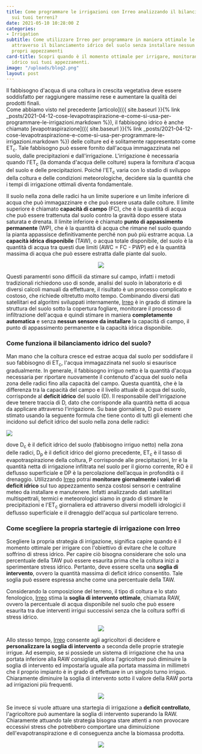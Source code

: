 ```yaml
---
title: Come programmare le irrigazioni con Irreo analizzando il bilanciamento idrico
  sui tuoi terreni?
date: 2021-05-10 10:28:00 Z
categories:
- Irrigation
subtitle: Come utilizzare Irreo per programmare in maniera ottimale le irrigazioni
  attraverso il bilanciamento idrico del suolo senza installare nessun sensore sui
  propri appezzamenti
card-title: Scopri quando è il momento ottimale per irrigare, monitorando il bilancio
  idrico sui tuoi appezzamenti.
image: "/uploads/blog2.png"
layout: post
---
```


Il fabbisogno d'acqua di una coltura in crescita vegetativa deve essere soddisfatto per raggiungere massime rese e aumentare la qualità dei prodotti finali.  
Come abbiamo visto nel precedente [articolo]({{ site.baseurl }}{% link _posts/2021-04-12-cose-levapotraspirazione-e-come-si-usa-per-programmare-le-irrigazioni.markdown %}), il fabbisogno idrico è anche chiamato [evapotraspirazione]({{ site.baseurl }}{% link _posts/2021-04-12-cose-levapotraspirazione-e-come-si-usa-per-programmare-le-irrigazioni.markdown %}) delle colture ed è solitamente rappresentato come ET<sub>c</sub>.
Tale fabbisogno può essere fornito dall'acqua immagazzinata nel suolo, dalle precipitazioni e dall'irrigazione. L'irrigazione è necessaria quando l'ET<sub>c</sub> (la domanda d'acqua delle colture) supera la fornitura d'acqua del suolo e delle precipitazioni.
Poiché l'ET<sub>c</sub> varia con lo stadio di sviluppo della coltura e delle condizioni meteorologiche, decidere sia la quantità che i tempi di irrigazione ottimali diventa fondamentale.

Il suolo nella zona delle radici ha un limite superiore e un limite inferiore di acqua che può immagazzinare e che può essere usata dalle colture. Il limite superiore è chiamato **capacità di campo** (FC), che è la quantità di acqua che può essere trattenuta dal suolo contro la gravità dopo essere stata saturata e drenata. Il limite inferiore è chiamato **punto di appassimento permanente** (WP), che è la quantità di acqua che rimane nel suolo quando la pianta appassisce definitivamente perché non può più estrarre acqua. La **capacità idrica disponibile** (TAW), o acqua totale disponibile, del suolo è la quantità di acqua tra questi due limiti (AWC = FC - PWP) ed è la quantità massima di acqua che può essere estratta dalle piante dal suolo.
<p align="center">
<img src="/uploads/Diapositiva2.png">
</p>

Questi paramentri sono difficili da stimare sul campo, infatti i metodi tradizionali richiedono uso di sonde, analisi del suolo in laboratorio e di diversi calcoli manuali da effettuare, il risultato è un processo complicato e costoso, che richiede oltretutto molto tempo. Combinando diversi dati satellitari ed algoritmi sviluppati internamente, [Irreo](https://irreo.nodriver.ai) è in grado di stimare la struttura del suolo sotto la copertura fogliare, monitorare il processo di infiltrazione dell'acqua e quindi stimare in maniera **completamente automatica** e senza **nessun sensore da installare** la capacità di campo, il punto di appassimento permanente e la capacità idrica disponibile.

### Come funziona il bilanciamento idrico del suolo?
Man mano che la coltura cresce ed estrae acqua dal suolo per soddisfare il suo fabbisogno di ET<sub>c</sub>, l'acqua immagazzinata nel suolo si esaurisce gradualmente. In generale, il fabbisogno irriguo netto è la quantità d'acqua necessaria per riportare nuovamente il contenuto d'acqua del suolo nella zona delle radici fino alla capacità del campo. Questa quantità, che è la differenza tra la capacità del campo e il livello attuale di acqua del suolo, corrisponde al **deficit idrico** del suolo (D). Il responsabile dell'irrigazione deve tenere traccia di D, dato che corrisponde alla quantità netta di acqua da applicare attraverso l'irrigazione. 
Su base giornaliera, D può essere stimato usando la seguente formula che tiene conto di tutti gli elementi che incidono sul deficit idrico del suolo nella zona delle radici:

<img src="http://www.sciweavers.org/tex2img.php?eq=D_c = D_p %2B ET_c - P - Irr %2B RO %2B DP&bc=White&fc=Black&im=jpg&fs=16&ff=arev&edit=" style="margin-bottom: 0;">

dove D<sub>c</sub> è il deficit idrico del suolo (fabbisogno irriguo netto) nella zona delle radici, D<sub>p</sub> è il deficit idrico del giorno precedente, ET<sub>c</sub> è il tasso di evapotraspirazione della coltura, P corrisponde alle precipitazioni, Irr è la quantità netta di irrigazione infiltrata nel suolo per il giorno corrente, RO è il deflusso superficiale e DP è la percolazione dell’acqua in profondità o il drenaggio.
Utilizzando [Irreo](https://irreo.nodriver.ai) potrai **monitorare giornalmente i valori di deficit idrico** sul tuo appezzamento senza costosi sensori e centraline meteo da installare e manutenere. Infatti analizzando dati satellitari multispettrali, termici e meteorologici siamo in grado di stimare le precipitazioni e l'ET<sub>c</sub> giornaliera ed attraverso diversi modelli idrologici il deflusso superficiale e il drenaggio dell'acqua sul particolare terreno.

### Come scegliere la propria startegie di irrigazione con Irreo
Scegliere la propria strategia di irrigazione, significa capire quando è il momento ottimale per irrigare con l'obiettivo di evitare che le colture soffrino di stress idrico.
Per capire ciò bisogna considerare che solo una percentuale della TAW può essere esaurita prima che la coltura inizi a sperimentare stress idrico. Pertanto, deve essere scelta una **soglia di intervento**, ovvero la quantità massima di deficit idrico consentito. Tale soglia può essere espressa anche come una percentuale della TAW.

Considerando la composizione del terreno, il tipo di coltura e lo stato fenologico, [Irreo](https://irreo.nodriver.ai) stima la **soglia di intervento ottimale**, chiamata RAW, ovvero la percentuale di acqua disponibile nel suolo che può essere esaurita tra due
interventi irrigui successivi senza che la coltura soffri di stress idrico.

<p align="center">
<img src="/uploads/diapositiva3.gif">
</p>

Allo stesso tempo, [Irreo](https://irreo.nodriver.ai) consente agli agricoltori di decidere e **personalizzare la soglia di intervento** a seconda delle proprie strategie irrigue. Ad esempio, se si possiede un sistema di irrigazione che ha una portata inferiore alla RAW consigliata, allora l'agricoltore può diminuire la soglia di intervento ed impostarla uguale alla portata massima in millimetri che il proprio impianto è in grado di effettuare in un singolo turno irriguo. Chiaramente diminuire la soglia di intervento sotto il valore della RAW porta ad irrigazioni più frequenti. 
<p align="center">
<img src="/uploads/diapositiva4.gif">
</p>

Se invece si vuole attuare una startegia di irrigazione a **deficit controllato**, l'agricoltore può aumentare la soglia di intervento superando la RAW. Chiaramente attuando tale strategia bisogna stare attenti a non provocare eccessivi stress che potrebbero comportare una diminuizione dell'evapotranspirazione e di conseguenza anche la biomassa prodotta.
<p align="center">
<img src="/uploads/diapositiva5.gif">
</p>


